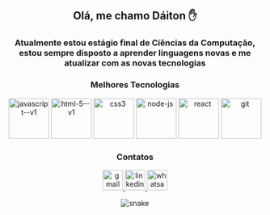 <body>
 
<div class="titulo">
  <h2 align="center">Olá, me chamo Dáiton ✋</h1>
</div>

<!-- DESCRIÇÃO-->

<div class="descrição">  
  <h3 align="center">Atualmente estou estágio final de Ciências da Computação, <br>estou sempre disposto a aprender linguagens novas e me <br>atualizar com as novas tecnologias </h3>
  <h3 align="center">Melhores Tecnologias</h3>
</div>

<!-- ÍCONES-->

<div  align="center" dir="auto">
  <img width="80" height="80" src="https://img.icons8.com/color/80/javascript--v1.png" alt="javascript--v1"/>
  <img width="80" height="80" src="https://img.icons8.com/color/48/html-5--v1.png" alt="html-5--v1"/>
  <img width="80" height="80" src="https://img.icons8.com/stickers/100/css3.png" alt="css3"/>
  <img width="80" height="80" src="https://img.icons8.com/fluency/96/node-js.png" alt="node-js"/>
  <img width="80" height="80" src="https://img.icons8.com/officel/80/react.png" alt="react"/>
  <img width="80" height="80" src="https://img.icons8.com/color/80/git.png" alt="git"/>
</div>

<!-- CONTATOS -->

<div align="center">
  <h3 align="center">Contatos</h3>
  
  <a href="mailto: daitoncheis@gmail.com">
  <img width="40" height="40" src="https://img.icons8.com/fluency/48/gmail.png" alt="gmail"/>
  </a>

  <a href="https://www.linkedin.com/in/d%C3%A1iton-cheis-841b03100/">
  <img width="40" height="40" src="https://img.icons8.com/color/48/linkedin.png" alt="linkedin"/>
  </a>

  <a href="https://wa.me/+5521968828519">
  <img width="40" height="40" src="https://img.icons8.com/office/40/whatsapp--v1.png" alt="whatsapp--v1"/>
  </a>
  
<!-- SNAKE -->
  ![snake](https://github.com/daitoncheis/daitoncheis/assets/29989317/b1832ca2-1034-4bbd-96a5-c1993478ff0f)


</div>


</body>



